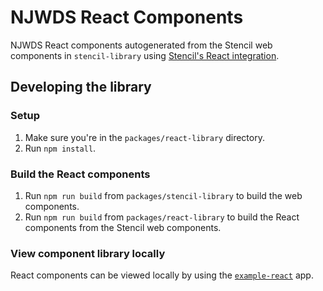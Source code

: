 # NJWDS React Components

NJWDS React components autogenerated from the Stencil web components in `stencil-library` using [Stencil's React integration](https://stenciljs.com/docs/react).

## Developing the library

### Setup

1. Make sure you're in the `packages/react-library` directory.
2. Run `npm install`.

### Build the React components

1. Run `npm run build` from `packages/stencil-library` to build the web components.
2. Run `npm run build` from `packages/react-library` to build the React components from the Stencil web components.

### View component library locally

React components can be viewed locally by using the [`example-react`](https://github.com/newjersey/njwds-components/tree/main/packages/example-react) app.
